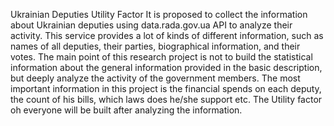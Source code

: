 Ukrainian Deputies Utility Factor
It is proposed to collect the information about Ukrainian deputies using data.rada.gov.ua API to analyze their activity. This service provides a lot of kinds of different information, such as names of all deputies, their parties, biographical information, and their votes. 
The main point of this research project is not to build the statistical information about the general information provided in the basic description, but deeply analyze the activity of the government members. The most important information in this project is the financial spends on each deputy, the count of his bills, which laws does he/she support etc. The Utility factor oh everyone will be built after analyzing the information.
